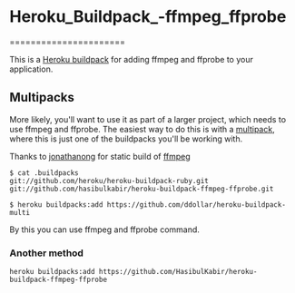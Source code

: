 # Heroku_Buildpack_-ffmpeg_ffprobe

======================

This is a [Heroku buildpack](http://devcenter.heroku.com/articles/buildpacks)
for adding ffmpeg and ffprobe to your application.

Multipacks
----------

More likely, you'll want to use it as part of a larger project, which needs to use ffmpeg and ffprobe. The easiest way to do this is with a [multipack](https://github.com/ddollar/heroku-buildpack-multi),
where this is just one of the buildpacks you'll be working with.

Thanks to [jonathanong](https://github.com/jonathanong) for static build of [ffmpeg](https://johnvansickle.com/ffmpeg/)

    $ cat .buildpacks
    git://github.com/heroku/heroku-buildpack-ruby.git
    git://github.com/hasibulkabir/heroku-buildpack-ffmpeg-ffprobe.git

    $ heroku buildpacks:add https://github.com/ddollar/heroku-buildpack-multi

By this you can use ffmpeg and ffprobe command.

### Another method
    heroku buildpacks:add https://github.com/HasibulKabir/heroku-buildpack-ffmpeg-ffprobe
